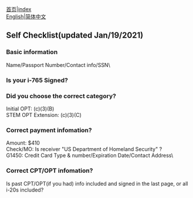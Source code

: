 [首页](https://ion2014.github.io/OPTActionLogs/index_ch)|[index](https://ion2014.github.io/OPTActionLogs)<br/>
[English](https://ion2014.github.io/OPTActionLogs/self_check_en)|[简体中文](https://ion2014.github.io/OPTActionLogs/self_check_ch)


## Self Checklist(updated Jan/19/2021)

### Basic information

Name/Passport Number/Contact info/SSN\

### Is your i-765 Signed?

### Did you choose the correct category?

Initial OPT: (c)(3)(B) \
STEM OPT Extension: (c)(3)(C)<br/>

### Correct payment infomation?
Amount: $410\
Check/MO: Is receiver "US Department of Homeland Security" ?\
G1450: Credit Card Type & number/Expiration Date/Contact Address\

### Correct CPT/OPT infomation?
Is past CPT/OPT(if you had) info included and signed in the last page, or all i-20s included?

